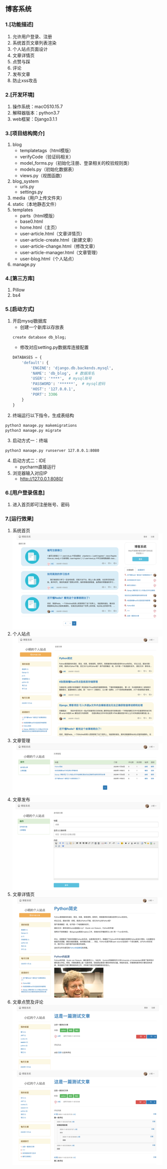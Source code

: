 ## 博客系统

### 1.[功能描述]
1. 允许用户登录、注册
2. 系统首页文章列表渲染
3. 个人站点页面设计
4. 文章详情页
5. 点赞与踩
6. 评论
7. 发布文章
8. 防止xss攻击

### 2.[开发环境]
1. 操作系统：macOS10.15.7
2. 解释器版本：python3.7
3. web框架：Django3.1.1

### 3.[项目结构简介]
1. blog
   - templatetags（html模版）
   - verifyCode（验证码相关）
   - model_forms.py（初始化注册、登录相关的校验规则类）
   - models.py（初始化数据表）
   - views.py（视图函数）
2. blog_system
   - urls.py
   - settings.py
3. media（用户上传文件夹）
4. static（本地静态文件）
5. templates
   - parts（html模版）
   - base0.html
   - home.html（主页）
   - user-article.html（文章详情页）
   - user-article-create.html（新建文章）
   - user-article-change.html（修改文章）
   - user-article-manager.html（文章管理）
   - user-blog.html（个人站点）
6. manage.py

### 4.[第三方库]
1. Pillow
2. bs4

### 5.[启动方式]
1. 开启mysql数据库
    * 创建一个新库以存放表
    ```mysql
    create database db_blog;
    ```
    * 修改对应setting.py数据库连接配置
    ```python
    DATABASES = {
        'default': {
            'ENGINE': 'django.db.backends.mysql',
            'NAME': 'db_blog',  # 数据库名
            'USER': '****',  # mysql账号
            'PASSWORD': '******',  # mysql密码
            'HOST': '127.0.0.1',
            'PORT': 3306
        }
    }
    ```
2. 终端运行以下指令，生成表结构
```
python3 manage.py makemigrations
python3 manage.py migrate
```
3. 启动方式一：终端
```
python3 manage.py runserver 127.0.0.1:8080
```
4. 启动方式二：IDE
    * pycharm直接运行
5. 浏览器输入对应IP
    * http://127.0.0.1:8080/
    
### 6.[用户登录信息]
1. 进入首页即可注册账号、密码

### 7.[运行效果]
1. 系统首页
![ec3dbbf5424a38cd15698ec5cac778d9](README.resources/A148786C-C530-4244-879B-08743C32EE35.png)
2. 个人站点
![a3efe9ec214dfaf78de8c605438ef168](README.resources/21BA701D-4ADE-449D-9B36-2193D875A96C.png)
3. 文章管理
![3874dc644ac68eb56f266ebf5d1864e6](README.resources/image-20201102224538694.png)
4. 文章发布
![b20bf3660cd74d65f10669ef9eb89368](README.resources/image-20201102224639839.png)
5. 文章详情页
![43754602d6e1efee67f415bf01ae60e9](README.resources/image-20201102224845671.png)
6. 文章点赞及评论
![3532263dfdcf29e3c6c14843ad400656](README.resources/image-20201102230526241.png)
![b65cf299c989f215d551e70ec158a5c6](README.resources/image-20201102230355713.png)




